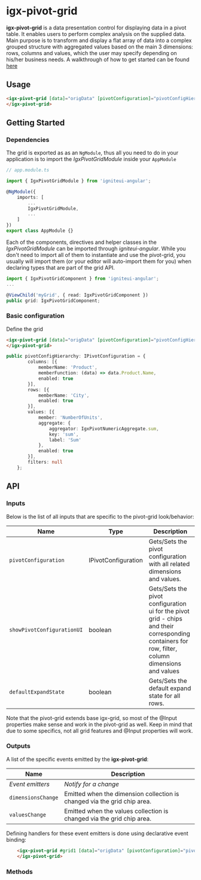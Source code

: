 # igx-pivot-grid
**igx-pivot-grid**  is a data presentation control for displaying data in a pivot table. It enables users to perform complex analysis on the supplied data. Main purpose is to transform and display a flat array of data into a complex grouped structure with aggregated values based on the main 3 dimensions: rows, columns and values, which the user may specify depending on his/her business needs.
A walkthrough of how to get started can be found [here](https://www.infragistics.com/products/ignite-ui-angular/angular/components/pivotgrid)

## Usage
```html
<igx-pivot-grid [data]="origData" [pivotConfiguration]="pivotConfigHierarchy">
</igx-pivot-grid>
```

## Getting Started

### Dependencies
The grid is exported as as an `NgModule`, thus all you need to do in your application is to import the _IgxPivotGridModule_ inside your `AppModule`

```typescript
// app.module.ts

import { IgxPivotGridModule } from 'igniteui-angular';

@NgModule({
    imports: [
        ...
        IgxPivotGridModule,
        ...
    ]
})
export class AppModule {}
```

Each of the components, directives and helper classes in the _IgxPivotGridModule_ can be imported through _igniteui-angular_. While you don't need to import all of them to instantiate and use the pivot-grid, you usually will import them (or your editor will auto-import them for you) when declaring types that are part of the grid API.

```typescript
import { IgxPivotGridComponent } from 'igniteui-angular';
...

@ViewChild('myGrid', { read: IgxPivotGridComponent })
public grid: IgxPivotGridComponent;
```

### Basic configuration

Define the grid
```html
<igx-pivot-grid [data]="origData" [pivotConfiguration]="pivotConfigHierarchy">
</igx-pivot-grid>
```

```typescript
public pivotConfigHierarchy: IPivotConfiguration = {
        columns: [{
            memberName: 'Product',
            memberFunction: (data) => data.Product.Name,
            enabled: true
        }],
        rows: [{
            memberName: 'City',
            enabled: true
        }],
        values: [{
            member: 'NumberOfUnits',
            aggregate: {
                aggregator: IgxPivotNumericAggregate.sum,
                key: 'sum',
                label: 'Sum'
            },
            enabled: true
        }],
        filters: null
    };
```

## API

### Inputs

Below is the list of all inputs that are specific to the pivot-grid look/behavior:

|Name|Type|Description|
|--- |--- |--- |
|`pivotConfiguration`|IPivotConfiguration|Gets/Sets the pivot configuration with all related dimensions and values.|
|`showPivotConfigurationUI`|boolean|Gets/Sets the pivot configuration ui for the pivot grid - chips and their corresponding containers for row, filter, column dimensions and values|
|`defaultExpandState`| boolean | Gets/Sets the default expand state for all rows. |

Note that the pivot-grid extends base igx-grid, so most of the @Input properties make sense and work in the pivot-grid as well. Keep in mind that due to some specifics, not all grid features and @Input properties will work.

### Outputs

A list of the specific events emitted by the **igx-pivot-grid**:

|Name|Description|
|--- |--- |
|_Event emitters_|_Notify for a change_|
|`dimensionsChange`|Emitted when the dimension collection is changed via the grid chip area.|
|`valuesChange`|Emitted when the values collection is changed via the grid chip area.|


Defining handlers for these event emitters is done using declarative event binding:

```html
    <igx-pivot-grid #grid1 [data]="origData" [pivotConfiguration]="pivotConfigHierarchy" (dimensionsChange)='dimensionChange($event)'>
    </igx-pivot-grid>
```

### Methods

